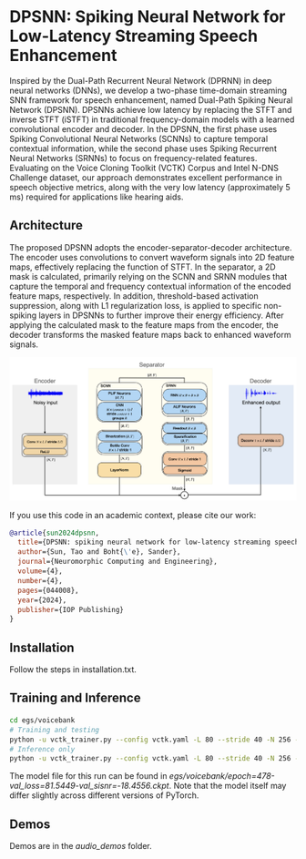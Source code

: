 # DPSNN: Spiking Neural Network for Low-Latency Streaming Speech Enhancement

Inspired by the Dual-Path Recurrent Neural Network (DPRNN) in deep neural networks (DNNs), we develop a two-phase time-domain streaming SNN framework for speech enhancement, named Dual-Path Spiking Neural Network (DPSNN). DPSNNs achieve low latency by replacing the STFT and inverse STFT (iSTFT) in traditional frequency-domain models with a learned convolutional encoder and decoder.  In the DPSNN, the first phase uses Spiking Convolutional Neural Networks (SCNNs) to capture temporal contextual information, while the second phase uses Spiking Recurrent Neural Networks (SRNNs) to focus on frequency-related features. Evaluating on the Voice Cloning Toolkit (VCTK) Corpus and Intel N-DNS Challenge dataset, our approach demonstrates excellent performance in speech objective metrics, along with the very low latency (approximately 5 ms) required for applications like hearing aids.

## Architecture
The proposed DPSNN adopts the encoder-separator-decoder architecture. The encoder uses convolutions to convert waveform signals into 2D feature maps, effectively replacing the function of STFT. In the separator, a 2D mask is calculated, primarily relying on the SCNN and SRNN modules that capture the temporal and frequency contextual information of the encoded feature maps, respectively. In addition, threshold-based activation suppression, along with L1 regularization loss, is applied to specific non-spiking layers in DPSNNs to further improve their energy efficiency. After applying the calculated mask to the feature maps from the encoder, the decoder transforms the masked feature maps back to enhanced waveform signals.
<!-- &nbsp; -->
<img src="./figures/arch.jpeg" />
<!-- &nbsp; -->

If you use this code in an academic context, please cite our work:

```bibtex
@article{sun2024dpsnn,
  title={DPSNN: spiking neural network for low-latency streaming speech enhancement},
  author={Sun, Tao and Boht{\'e}, Sander},
  journal={Neuromorphic Computing and Engineering},
  volume={4},
  number={4},
  pages={044008},
  year={2024},
  publisher={IOP Publishing}
}
```

## Installation
Follow the steps in installation.txt.

## Training and Inference
```bash
cd egs/voicebank
# Training and testing
python -u vctk_trainer.py --config vctk.yaml -L 80 --stride 40 -N 256 -B 256 -H 256 --context_dur 0.01 --max_epochs 500 -X 1 --lr 1e-2
# Inference only
python -u vctk_trainer.py --config vctk.yaml -L 80 --stride 40 -N 256 -B 256 -H 256 --context_dur 0.01 --max_epochs 500 -X 1 --lr 1e-2 --test_ckpt_path ./epoch=478-val_loss=81.5449-val_sisnr=-18.4556.ckpt
```
The model file for this run can be found in *egs/voicebank/epoch=478-val_loss=81.5449-val_sisnr=-18.4556.ckpt*. Note that the model itself may differ slightly across different versions of PyTorch.

## Demos
Demos are in the <em>audio_demos</em> folder.